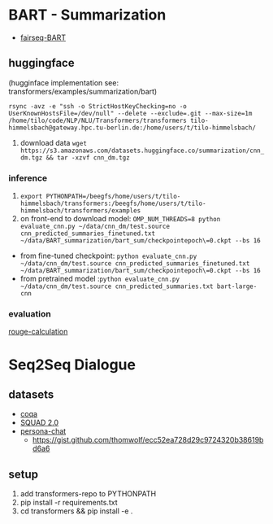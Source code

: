 
# BART - Summarization
* [fairseq-BART](https://github.com/pytorch/fairseq/tree/master/examples/bart)

## huggingface 
(hugginface implementation see: transformers/examples/summarization/bart)

`rsync -avz -e "ssh -o StrictHostKeyChecking=no -o UserKnownHostsFile=/dev/null" --delete --exclude=.git --max-size=1m /home/tilo/code/NLP/NLU/Transformers/transformers tilo-himmelsbach@gateway.hpc.tu-berlin.de:/home/users/t/tilo-himmelsbach/`

1. download data `wget https://s3.amazonaws.com/datasets.huggingface.co/summarization/cnn_dm.tgz && tar -xzvf cnn_dm.tgz`
    
### inference

1. `export PYTHONPATH=/beegfs/home/users/t/tilo-himmelsbach/transformers:/beegfs/home/users/t/tilo-himmelsbach/transformers/examples`
2. on front-end to download model: `OMP_NUM_THREADS=8 python evaluate_cnn.py ~/data/cnn_dm/test.source cnn_predicted_summaries_finetuned.txt ~/data/BART_summarization/bart_sum/checkpointepoch\=0.ckpt --bs 16`
* from fine-tuned checkpoint: `python evaluate_cnn.py ~/data/cnn_dm/test.source cnn_predicted_summaries_finetuned.txt ~/data/BART_summarization/bart_sum/checkpointepoch\=0.ckpt --bs 16`
* from pretrained model :`python evaluate_cnn.py ~/data/cnn_dm/test.source cnn_predicted_summaries.txt bart-large-cnn`

### evaluation
[rouge-calculation](https://github.com/pltrdy/rouge)

# Seq2Seq Dialogue
## datasets
* [coqa](https://stanfordnlp.github.io/coqa/)
* [SQUAD 2.0](https://rajpurkar.github.io/SQuAD-explorer/)
* [persona-chat](https://github.com/DeepPavlov/convai)
    + https://gist.github.com/thomwolf/ecc52ea728d29c9724320b38619bd6a6

## setup
1. add transformers-repo to PYTHONPATH
2. pip install -r requirements.txt
3. cd transformers && pip install -e .

